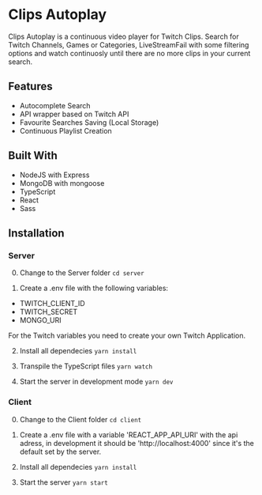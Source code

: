 # Clips Autoplay

Clips Autoplay is a continuous video player for Twitch Clips.
Search for Twitch Channels, Games or Categories, LiveStreamFail with some filtering options and watch continuosly until there are no more clips in your current search.

## Features

- Autocomplete Search
- API wrapper based on Twitch API
- Favourite Searches Saving (Local Storage)
- Continuous Playlist Creation

## Built With

- NodeJS with Express
- MongoDB with mongoose
- TypeScript
- React
- Sass

## Installation

### Server

0. Change to the Server folder
   `cd server`

1. Create a .env file with the following variables:

- TWITCH_CLIENT_ID
- TWITCH_SECRET
- MONGO_URI

For the Twitch variables you need to create your own Twitch Application.

2. Install all dependecies
   `yarn install`

3. Transpile the TypeScript files
   `yarn watch`

4. Start the server in development mode
   `yarn dev`

### Client

0. Change to the Client folder
   `cd client`

1. Create a .env file with a variable 'REACT_APP_API_URI' with the api adress, in development it should be 'http://localhost:4000' since it's the default set by the server.

2. Install all dependecies
   `yarn install`

3. Start the server
   `yarn start`
